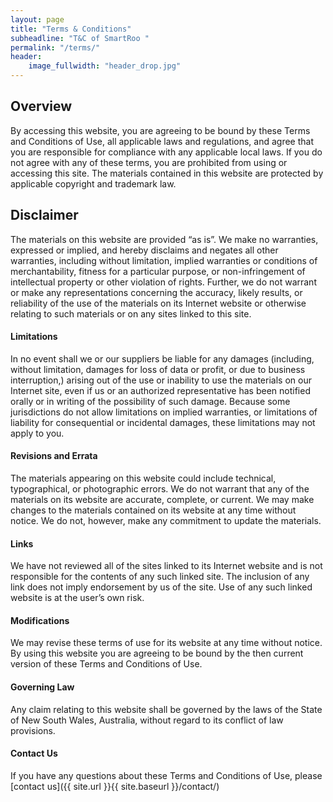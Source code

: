 ```yaml
---
layout: page
title: "Terms & Conditions"
subheadline: "T&C of SmartRoo "
permalink: "/terms/"
header:
    image_fullwidth: "header_drop.jpg"
---
```


## Overview

By accessing this website, you are agreeing to be bound by these Terms and Conditions of Use, all applicable laws and regulations, and agree that you are responsible for compliance with any applicable local laws. If you do not agree with any of these terms, you are prohibited from using or accessing this site. The materials contained in this website are protected by applicable copyright and trademark law.


## Disclaimer

The materials on this website are provided “as is”. We make no warranties, expressed or implied, and hereby disclaims and negates all other warranties, including without limitation, implied warranties or conditions of merchantability, fitness for a particular purpose, or non-infringement of intellectual property or other violation of rights. Further, we do not warrant or make any representations concerning the accuracy, likely results, or reliability of the use of the materials on its Internet website or otherwise relating to such materials or on any sites linked to this site.


#### Limitations

In no event shall we or our suppliers be liable for any damages (including, without limitation, damages for loss of data or profit, or due to business interruption,) arising out of the use or inability to use the materials on our Internet site, even if us or an authorized representative has been notified orally or in writing of the possibility of such damage. Because some jurisdictions do not allow limitations on implied warranties, or limitations of liability for consequential or incidental damages, these limitations may not apply to you.


#### Revisions and Errata

The materials appearing on this website could include technical, typographical, or photographic errors. We do not warrant that any of the materials on its website are accurate, complete, or current. We may make changes to the materials contained on its website at any time without notice. We do not, however, make any commitment to update the materials.


#### Links

We have not reviewed all of the sites linked to its Internet website and is not responsible for the contents of any such linked site. The inclusion of any link does not imply endorsement by us of the site. Use of any such linked website is at the user’s own risk.


#### Modifications

We may revise these terms of use for its website at any time without notice. By using this website you are agreeing to be bound by the then current version of these Terms and Conditions of Use.

#### Governing Law
Any claim relating to this website shall be governed by the laws of the State of New South Wales, Australia, without regard to its conflict of law provisions.

#### Contact Us
If you have any questions about these Terms and Conditions of Use, please [contact us]({{ site.url }}{{ site.baseurl }}/contact/) 

